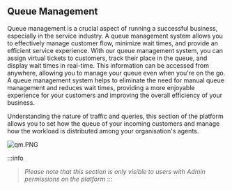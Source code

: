 ## Queue Management

Queue management is a crucial aspect of running a successful business, especially in the service industry. A queue management system allows you to effectively manage customer flow, minimize wait times, and provide an efficient service experience. With our queue management system, you can assign virtual tickets to customers, track their place in the queue, and display wait times in real-time. This information can be accessed from anywhere, allowing you to manage your queue even when you're on the go. A queue management system helps to eliminate the need for manual queue management and reduces wait times, providing a more enjoyable experience for your customers and improving the overall efficiency of your business.

Understanding the nature of traffic and queries, this section of the platform allows you to set how the queue of your incoming customers and manage how the workload is distributed among your organisation's agents. 


![qm.PNG](https://stoplight.io/api/v1/projects/cHJqOjg4ODkz/images/zKTNKex6ikY)

:::info
> *Please note that this section is only visible to users with Admin permissions on the platform*
:::


